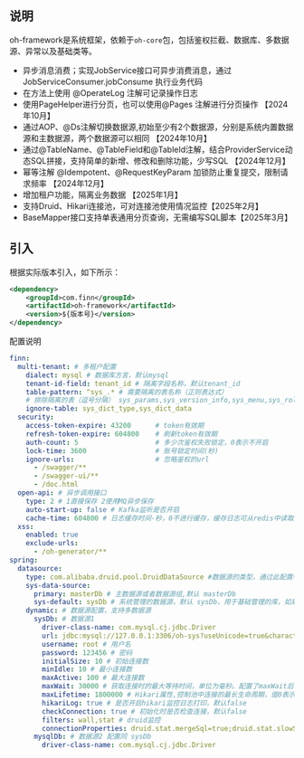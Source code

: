 ## 说明
oh-framework是系统框架，依赖于`oh-core`包，包括鉴权拦截、数据库、多数据源、异常以及基础类等。
- 异步消息消费；实现JobService接口可异步消费消息，通过JobServiceConsumer.jobConsume 执行业务代码
- 在方法上使用 @OperateLog 注解可记录操作日志
- 使用PageHelper进行分页，也可以使用@Pages 注解进行分页操作 【2024年10月】
- 通过AOP、@Ds注解切换数据源,初始至少有2个数据源，分别是系统内置数据源和主数据源，两个数据源可以相同 【2024年10月】
- 通过@TableName、@TableField和@TableId注解，结合ProviderService动态SQL拼接，支持简单的新增、修改和删除功能，少写SQL 【2024年12月】
- 幂等注解 @Idempotent、@RequestKeyParam 加锁防止重复提交，限制请求频率 【2024年12月】
- 增加租户功能，隔离业务数据 【2025年1月】
- 支持Druid、Hikari连接池，可对连接池使用情况监控【2025年2月】
- BaseMapper接口支持单表通用分页查询，无需编写SQL脚本【2025年3月】
## 引入
根据实际版本引入，如下所示：

```xml
<dependency>
    <groupId>com.finn</groupId>
    <artifactId>oh-framework</artifactId>
    <version>${版本号}</version>
</dependency>
```
配置说明
```yaml
finn:
  multi-tenant: # 多租户配置
    dialect: mysql # 数据库方言，默认mysql
    tenant-id-field: tenant_id # 隔离字段名称，默认tenant_id
    table-pattern: ^sys_.* # 需要隔离的表名称（正则表达式）
    # 排除隔离的表（逗号分隔） sys_params,sys_version_info,sys_menu,sys_role_menu,sys_user_role,sys_user_post 已写到代码中
    ignore-table: sys_dict_type,sys_dict_data
  security:
    access-token-expire: 43200      # token有效期
    refresh-token-expire: 604800    # 刷新token有效期
    auth-count: 5                   # 多少次鉴权失败锁定，0表示不开启
    lock-time: 3600                 # 账号锁定时间(秒)
    ignore-urls:                    # 忽略鉴权的url
      - /swagger/**
      - /swagger-ui/**
      - /doc.html
  open-api: # 异步调用接口
    type: 2 # 1直接保存 2使用MQ异步保存
    auto-start-up: false # Kafka监听是否开启
    cache-time: 604800 # 日志缓存时间-秒，0不进行缓存，缓存日志可从redis中读取日志保存到表中
  xss:
    enabled: true
    exclude-urls:
      - /oh-generator/**
spring:
  datasource:
    type: com.alibaba.druid.pool.DruidDataSource #数据源的类型，通过此配置判断连接池，支持 com.zaxxer.hikari.HikariDataSource
    sys-data-source:
      primary: masterDb # 主数据源或者数据源组,默认 masterDb
      sys-default: sysDb # 系统管理的数据源，默认 sysDb，用于基础管理的库，如果合并为一个库，则与主数据库相同
    dynamic: # 数据源配置，支持多数据源
      sysDb: # 数据源1 
        driver-class-name: com.mysql.cj.jdbc.Driver
        url: jdbc:mysql://127.0.0.1:3306/oh-sys?useUnicode=true&characterEncoding=UTF-8&serverTimezone=Asia/Shanghai&nullCatalogMeansCurrent=true
        username: root # 用户名
        password: 123456 # 密码
        initialSize: 10 # 初始连接数
        minIdle: 10 # 最小连接数
        maxActive: 100 # 最大连接数
        maxWait: 30000 # 获取连接时的最大等待时间，单位为毫秒。配置了maxWait后，默认启用公平锁
        maxLifetime: 1800000 # Hikari属性,控制池中连接的最长生命周期，值0表示无限生命周期，默认30分钟
        hikariLog: true # 是否开启hikari监控日志打印，默认false
        checkConnection: true # 初始化时是否检查连接，默认false
        filters: wall,stat # druid监控
        connectionProperties: druid.stat.mergeSql=true;druid.stat.slowSqlMillis=500
      mysqlDb: # 数据源2 配置同 sysDb
        driver-class-name: com.mysql.cj.jdbc.Driver
```